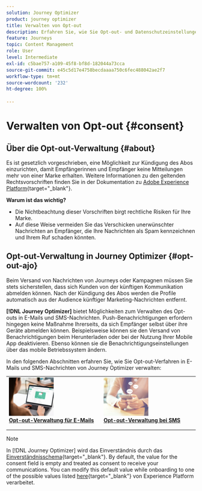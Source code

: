 ```yaml
---
solution: Journey Optimizer
product: journey optimizer
title: Verwalten von Opt-out
description: Erfahren Sie, wie Sie Opt-out- und Datenschutzeinstellungen verwalten können
feature: Journeys
topic: Content Management
role: User
level: Intermediate
exl-id: c5bae757-a109-45f8-bf8d-182044a73cca
source-git-commit: e45c5d17e4758becdaaaa750c6fec488042ae2f7
workflow-type: tm+mt
source-wordcount: '232'
ht-degree: 100%

---
```


# Verwalten von Opt-out {#consent}

## Über die Opt-out-Verwaltung {#about}

Es ist gesetzlich vorgeschrieben, eine Möglichkeit zur Kündigung des Abos einzurichten, damit Empfängerinnen und Empfänger keine Mitteilungen mehr von einer Marke erhalten. Weitere Informationen zu den geltenden Rechtsvorschriften finden Sie in der Dokumentation zu [Adobe Experience Platform](https://experienceleague.adobe.com/docs/experience-platform/privacy/regulations/overview.html?lang=de#regulations){target="_blank"}.

**Warum ist das wichtig?**

* Die Nichtbeachtung dieser Vorschriften birgt rechtliche Risiken für Ihre Marke.
* Auf diese Weise vermeiden Sie das Verschicken unerwünschter Nachrichten an Empfänger, die Ihre Nachrichten als Spam kennzeichnen und Ihrem Ruf schaden könnten.

## Opt-out-Verwaltung in Journey Optimizer {#opt-out-ajo}

Beim Versand von Nachrichten von Journeys oder Kampagnen müssen Sie stets sicherstellen, dass sich Kunden von der künftigen Kommunikation abmelden können. Nach der Kündigung des Abos werden die Profile automatisch aus der Audience künftiger Marketing-Nachrichten entfernt.

**[!DNL Journey Optimizer]** bietet Möglichkeiten zum Verwalten des Opt-outs in E-Mails und SMS-Nachrichten. Push-Benachrichtigungen erfordern hingegen keine Maßnahme Ihrerseits, da sich Empfänger selbst über ihre Geräte abmelden können. Beispielsweise können sie den Versand von Benachrichtigungen beim Herunterladen oder bei der Nutzung Ihrer Mobile App deaktivieren. Ebenso können sie die Benachrichtigungseinstellungen über das mobile Betriebssystem ändern.

In den folgenden Abschnitten erfahren Sie, wie Sie Opt-out-Verfahren in E-Mails und SMS-Nachrichten von Journey Optimizer verwalten:

<table style="table-layout:fixed"><tr style="border: 0;">
<td>
<a href="../email/email-opt-out.md">
<img alt="Lead" src="../assets/do-not-localize/privacy-email-optout.jpeg" width="50%">
</a>
<div><a href="../email/email-opt-out.md"><strong>Opt-out-Verwaltung für E-Mails</strong>
</div>
<p>
</td>
<td>
<a href="../sms/sms-opt-out.md">
<img alt="Gelegentlich" src="../assets/do-not-localize/privacy-sms-opt-out.jpeg" width="50%">
</a>
<div>
<a href="../sms/sms-opt-out.md"><strong>Opt-out-Verwaltung bei SMS</strong></a>
</div>
<p></td>
</tr></table>

>[!NOTE]
>
>In [!DNL Journey Optimizer] wird das Einverständnis durch das [Einverständnisschema](https://experienceleague.adobe.com/docs/experience-platform/xdm/field-groups/profile/consents.html?lang=de){target="_blank"}. By default, the value for the consent field is empty and treated as consent to receive your communications. You can modify this default value while onboarding to one of the possible values listed [here](https://experienceleague.adobe.com/docs/experience-platform/xdm/data-types/consents.html?lang=de#choice-values){target="_blank"} von Experience Platform verarbeitet.